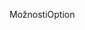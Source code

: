 <span data-ttu-id="252d3-101">Možnosti</span><span class="sxs-lookup"><span data-stu-id="252d3-101">Option</span></span>